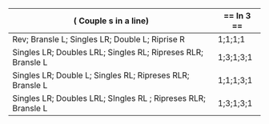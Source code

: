 |( Couple s in a line) | == In 3 == |
|----|-----|
|Rev; Bransle L; Singles LR; Double L; Riprise R |1;1;1;1|
|Singles LR; Doubles LRL; Singles RL; Ripreses RLR; Bransle L |1;3;1;3;1|
|Singles LR; Double L; Singles RL; Ripreses RLR; Bransle L | 1;1;1;3;1|
|Singles LR; Doubles LRL; SIngles RL ; Ripreses RLR; Bransle L |1;3;1;3;1|
